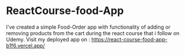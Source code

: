 # ReactCourse-food-App
I've created a simple Food-Order app with functionality of adding or  removing products from the cart during the react course that i follow on Udemy.
Visit my deployed app on : https://react-course-food-app-b1f6.vercel.app/


